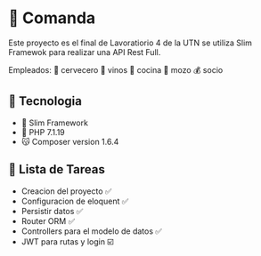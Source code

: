 # :hamburger: Comanda

Este proyecto es el final de Lavoratiorio 4 de la UTN se utiliza Slim Framewok para realizar una
API Rest Full.

Empleados:
:beer: cervecero
:wine_glass: vinos
:hamburger: cocina
:bento: mozo
:moneybag: socio

## :floppy_disk: Tecnologia
 - :rocket: Slim Framework
 - :muscle: PHP 7.1.19
 - :kissing_cat: Composer version 1.6.4

## :green_book: Lista de Tareas 

 - Creacion del proyecto :white_check_mark:
 - Configuracion de eloquent :white_check_mark:
 - Persistir datos :white_check_mark:
 - Router ORM :white_check_mark:
 - Controllers para el modelo de datos :white_check_mark:
 - JWT para rutas y login :ballot_box_with_check: